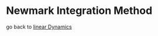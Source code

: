 <h1>Newmark Integration Method</h1>

go back to <a href="extensions/mahangorji/linearDynamics/">linear Dynamics</a>
<br>